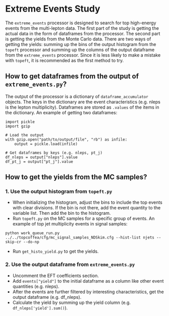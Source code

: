 # Extreme Events Study

The `extreme_events` processor is designed to search for top high-energy events from the multi-lepton data. The first part of the study is getting the actual data in the form of dataframes from the processor. The second part is getting the yields from the Monte Carlo data. There are two ways of getting the yields: summing up the bins of the output histogram from the `topeft` processor and summing up the columns of the output dataframe from the `extreme_events` processor. Since it is less likely to make a mistake with `topeft`, it is recommended as the first method to try.

## How to get dataframes from the output of `extreme_events.py`?

The output of the processor is a dictionary of `dataframe_accumulator` objects. The keys in the dictionary are the event characteristics (e.g. nleps is the lepton multiplicity). Dataframes are stored as `.values` of the items in the dictionary. An example of getting two dataframes:

```
import pickle
import gzip

# Load the output
with gzip.open("path/to/output/file", "rb") as infile:
    output = pickle.load(infile)

# Get dataframes by keys (e.g. nleps, pt_j)
df_nleps = output["nleps"].value
df_pt_j = output["pt_j"].value
```

## How to get the yields from the MC samples?

### 1. Use the output histogram from `topeft.py`

* When initializing the histogram, adjust the bins to include the top events with clear divisions. If the bin is not there, add the event quantity to the variable list. Then add the bin to the histogram.
* Run `topeft.py` on the MC samples for a specific group of events. An example of top jet multiplicity events in signal samples:

```
python work_queue_run.py ../../topcoffea/cfg/mc_signal_samples_NDSkim.cfg --hist-list njets --skip-cr --do-np
```

* Run `get_histo_yield.py` to get the yields. 

### 2. Use the output dataframe from `extreme_events.py`

* Uncomment the EFT coefficients section.
* Add `events["yield"]` to the initial dataframe as a column like other event quantities (e.g. nleps).
* After the events are further filtered by interesting characteristics, get the output dataframe (e.g. df_nleps).
* Calculate the yield by summing up the yield column (e.g. `df_nleps['yield'].sum()`).

